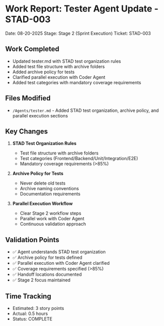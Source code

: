 # Work Report: Tester Agent Update - STAD-003
Date: 08-20-2025
Stage: Stage 2 (Sprint Execution)
Ticket: STAD-003

## Work Completed
- Updated tester.md with STAD test organization rules
- Added test file structure with archive folders
- Added archive policy for tests
- Clarified parallel execution with Coder Agent
- Added test categories with mandatory coverage requirements

## Files Modified
- `/Agents/tester.md` - Added STAD test organization, archive policy, and parallel execution sections

## Key Changes
1. **STAD Test Organization Rules**
   - Test file structure with archive folders
   - Test categories (Frontend/Backend/Unit/Integration/E2E)
   - Mandatory coverage requirements (>85%)

2. **Archive Policy for Tests**
   - Never delete old tests
   - Archive naming conventions
   - Documentation requirements

3. **Parallel Execution Workflow**
   - Clear Stage 2 workflow steps
   - Parallel work with Coder Agent
   - Continuous validation approach

## Validation Points
- ✅ Agent understands STAD test organization
- ✅ Archive policy for tests defined
- ✅ Parallel execution with Coder Agent clarified
- ✅ Coverage requirements specified (>85%)
- ✅ Handoff locations documented
- ✅ Stage 2 focus maintained

## Time Tracking
- Estimated: 3 story points
- Actual: 0.5 hours
- Status: COMPLETE
